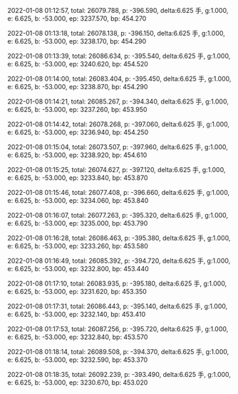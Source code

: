 2022-01-08 01:12:57, total: 26079.788, p: -396.590, delta:6.625 手, g:1.000, e: 6.625, b: -53.000, ep: 3237.570, bp: 454.270

2022-01-08 01:13:18, total: 26078.138, p: -396.150, delta:6.625 手, g:1.000, e: 6.625, b: -53.000, ep: 3238.170, bp: 454.290

2022-01-08 01:13:39, total: 26086.634, p: -395.540, delta:6.625 手, g:1.000, e: 6.625, b: -53.000, ep: 3240.620, bp: 454.520

2022-01-08 01:14:00, total: 26083.404, p: -395.450, delta:6.625 手, g:1.000, e: 6.625, b: -53.000, ep: 3238.870, bp: 454.290

2022-01-08 01:14:21, total: 26085.267, p: -394.340, delta:6.625 手, g:1.000, e: 6.625, b: -53.000, ep: 3237.260, bp: 453.950

2022-01-08 01:14:42, total: 26078.268, p: -397.060, delta:6.625 手, g:1.000, e: 6.625, b: -53.000, ep: 3236.940, bp: 454.250

2022-01-08 01:15:04, total: 26073.507, p: -397.960, delta:6.625 手, g:1.000, e: 6.625, b: -53.000, ep: 3238.920, bp: 454.610

2022-01-08 01:15:25, total: 26074.627, p: -397.120, delta:6.625 手, g:1.000, e: 6.625, b: -53.000, ep: 3233.840, bp: 453.870

2022-01-08 01:15:46, total: 26077.408, p: -396.660, delta:6.625 手, g:1.000, e: 6.625, b: -53.000, ep: 3234.060, bp: 453.840

2022-01-08 01:16:07, total: 26077.263, p: -395.320, delta:6.625 手, g:1.000, e: 6.625, b: -53.000, ep: 3235.000, bp: 453.790

2022-01-08 01:16:28, total: 26086.463, p: -395.380, delta:6.625 手, g:1.000, e: 6.625, b: -53.000, ep: 3233.260, bp: 453.580

2022-01-08 01:16:49, total: 26085.392, p: -394.720, delta:6.625 手, g:1.000, e: 6.625, b: -53.000, ep: 3232.800, bp: 453.440

2022-01-08 01:17:10, total: 26083.935, p: -395.180, delta:6.625 手, g:1.000, e: 6.625, b: -53.000, ep: 3231.620, bp: 453.350

2022-01-08 01:17:31, total: 26086.443, p: -395.140, delta:6.625 手, g:1.000, e: 6.625, b: -53.000, ep: 3232.140, bp: 453.410

2022-01-08 01:17:53, total: 26087.256, p: -395.720, delta:6.625 手, g:1.000, e: 6.625, b: -53.000, ep: 3232.840, bp: 453.570

2022-01-08 01:18:14, total: 26089.508, p: -394.370, delta:6.625 手, g:1.000, e: 6.625, b: -53.000, ep: 3232.590, bp: 453.370

2022-01-08 01:18:35, total: 26092.239, p: -393.490, delta:6.625 手, g:1.000, e: 6.625, b: -53.000, ep: 3230.670, bp: 453.020